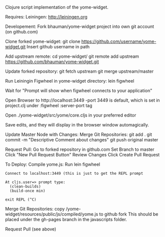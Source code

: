 Clojure script implementation of the yome-widget.

Requires:
  Leiningen:  http://leiningen.org
  
Developement:
  Fork bhauman/yome-widget project into own git account (on github.com)
  
  Clone forked yome-widget: 
    git clone https://github.com/username/yome-widget.git  Insert github username in path
    
  Add upstream remote:
    cd yome-widget/
    git remote add upstream https://github.com/bhauman/yome-widget.git
    
  Update forked repository:
    git fetch upstream
    git merge upstream/master

  Run Leiningin Figwheel in yome-widget directory:
    lein figwheel

  Wait for "Prompt will show when figwheel connects to your application"

  Open Browser to http://localhost:3449
    -port 3449 is default, which is set in project.clj 
               under :figwheel :server-port tag

  Open ./yome-widget/src/yome/core.cljs in your preferred editor

  Save edits, and they will display in the browser window automagically.

Update Master Node with Changes:
  Merge Git Repositories:
    git add .
    git commit -m "Descriptive Comment about changes"
    git push original master
    
  Request Pull:
    Go to forked repository in github.com
    Set Branch to master
    Click "New Pull Request Button"
    Review Changes
    Click Create Pull Request

To Deploy:
  Compile yome.js:
    Run lein figwheel

    Connect to localhost:3449 (this is just to get the REPL prompt

    At cljs.user=> prompt type:
      (clean-builds)
      (build-once min)

    exit REPL (^C)
    
  Merge Git Repositories:
    copy /yome-widget/resources/public/js/compiled/yome.js to github fork
      This should be placed under the gh-pages branch in the javascripts folder.

  Request Pull (see above)
    
